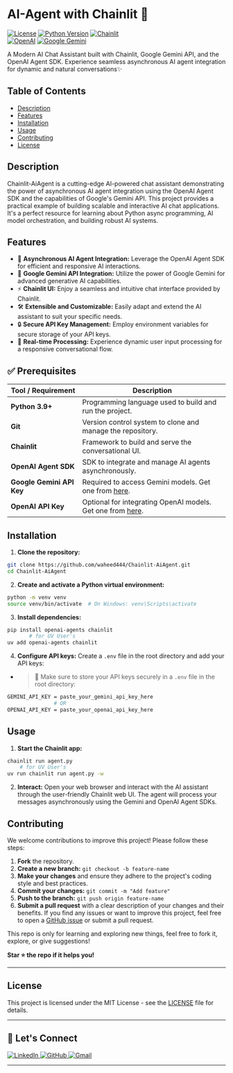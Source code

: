 # AI-Agent with Chainlit 🤖

[![License](https://img.shields.io/badge/License-MIT-blue.svg)](https://opensource.org/licenses/MIT)
[![Python Version](https://img.shields.io/badge/python-3.8+-blue.svg)](https://www.python.org/)
[![Chainlit](https://img.shields.io/badge/Chainlit-Supported-brightgreen.svg)](https://chainlit.io/)  
[![OpenAI](https://img.shields.io/badge/OpenAI-Supported-blue.svg)](https://openai.com/)
[![Google Gemini](https://img.shields.io/badge/Google_Gemini-Supported-orange.svg)](https://gemini.google.com/)


A Modern AI Chat Assistant built with Chainlit, Google Gemini API, and the OpenAI Agent SDK.  Experience seamless asynchronous AI agent integration for dynamic and natural conversations✨


## Table of Contents

* [Description](#description)
* [Features](#features)
* [Installation](#installation)
* [Usage](#usage)
* [Contributing](#contributing)
* [License](#license)


## Description

Chainlit-AiAgent is a cutting-edge AI-powered chat assistant demonstrating the power of asynchronous AI agent integration using the OpenAI Agent SDK and the capabilities of Google's Gemini API. This project provides a practical example of building scalable and interactive AI chat applications.  It's a perfect resource for learning about Python async programming, AI model orchestration, and building robust AI systems.


## Features

* 🚀 **Asynchronous AI Agent Integration:** Leverage the OpenAI Agent SDK for efficient and responsive AI interactions.
* 🧠 **Google Gemini API Integration:** Utilize the power of Google Gemini for advanced generative AI capabilities.
* ⚡️ **Chainlit UI:** Enjoy a seamless and intuitive chat interface provided by Chainlit.
* 🛠️ **Extensible and Customizable:** Easily adapt and extend the AI assistant to suit your specific needs.
* 🔒 **Secure API Key Management:** Employ environment variables for secure storage of your API keys.
* 🔄 **Real-time Processing:** Experience dynamic user input processing for a responsive conversational flow.

## ✅ Prerequisites

| Tool / Requirement           | Description                                                                 |
|-----------------------------|-----------------------------------------------------------------------------|
| **Python 3.9+**             | Programming language used to build and run the project.                     |
| **Git**                     | Version control system to clone and manage the repository.                 |
| **Chainlit**                | Framework to build and serve the conversational UI.                        |
| **OpenAI Agent SDK**        | SDK to integrate and manage AI agents asynchronously.                      |
| **Google Gemini API Key**   | Required to access Gemini models. Get one from [here](https://aistudio.google.com/apikey). |
| **OpenAI API Key**          | Optional for integrating OpenAI models. Get one from [here](https://platform.openai.com/account/api-keys). |

## Installation

1. **Clone the repository:**

```bash
git clone https://github.com/waheed444/Chainlit-AiAgent.git
cd Chainlit-AiAgent
```

2. **Create and activate a Python virtual environment:**

```bash
python -m venv venv
source venv/bin/activate  # On Windows: venv\Scripts\activate
```

3. **Install dependencies:**

```bash
pip install openai-agents chainlit
       # for UV User's
uv add openai-agents chainlit
```

4. **Configure API keys:** Create a `.env` file in the root directory and add your API keys:

 - > 📌 Make sure to store your API keys securely in a `.env` file in the root directory:


```bash
GEMINI_API_KEY = paste_your_gemini_api_key_here
               # OR
OPENAI_API_KEY = paste_your_openai_api_key_here
```


## Usage

1. **Start the Chainlit app:**

```bash
chainlit run agent.py  
    # for UV User's
uv run chainlit run agent.py -w
```

2. **Interact:** Open your web browser and interact with the AI assistant through the user-friendly Chainlit web UI.  The agent will process your messages asynchronously using the Gemini and OpenAI Agent SDKs.


## Contributing


We welcome contributions to improve this project! Please follow these steps:

1. **Fork** the repository.
2. **Create a new branch:** `git checkout -b feature-name`
3. **Make your changes** and ensure they adhere to the project's coding style and best practices.
4. **Commit your changes:** `git commit -m "Add feature"`
5. **Push to the branch:** `git push origin feature-name`
6. **Submit a pull request** with a clear description of your changes and their benefits.
If you find any issues or want to improve this project, feel free to open a [GitHub issue]([![License](https://img.shields.io/badge/License-MIT-blue.svg)https://github.com/waheed444/Chainlit-AiAgent/issues) or submit a pull request.

This repo is only for learning and exploring new things, feel free to fork it, explore, or give suggestions!

**Star ⭐ the repo if it helps you!**

---


## License

This project is licensed under the MIT License - see the [LICENSE](LICENSE) file for details.

---

## 🙌 Let's Connect

<p align="left">
  <a href="https://www.linkedin.com/in/waheed444/?originalSubdomain=pk)" target="_blank">
    <img src="https://img.shields.io/badge/LinkedIn-blue?style=flat-square&logo=linkedin" alt="LinkedIn">
  </a>
  <a href="https://github.com/waheed444" target="_blank">
    <img src="https://img.shields.io/badge/GitHub-181717?style=flat-square&logo=github&logoColor=white" alt="GitHub">
  </a>
  <a href="waheedahmad5519@gmail.com" target="_blank">
    <img src="https://img.shields.io/badge/Gmail-D14836?style=flat-square&logo=gmail&logoColor=white" alt="Gmail">
  </a>
</p>

---
